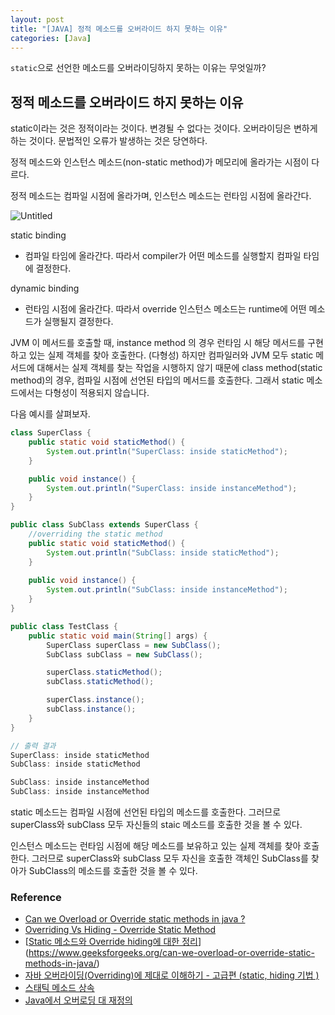 ```yaml
---
layout: post
title: "[JAVA] 정적 메소드를 오버라이드 하지 못하는 이유"
categories: [Java]
---
```


`static`으로 선언한 메소드를 오버라이딩하지 못하는 이유는 무엇일까?

## 정적 메소드를 오버라이드 하지 못하는 이유

static이라는 것은 정적이라는 것이다. 변경될 수 없다는 것이다. 오버라이딩은 변하게 하는 것이다. 문법적인 오류가 발생하는 것은 당연하다.

정적 메소드와 인스턴스 메소드(non-static method)가 메모리에 올라가는 시점이 다르다.

정적 메소드는 컴파일 시점에 올라가며, 인스턴스 메소드는 런타임 시점에 올라간다.

![Untitled](https://user-images.githubusercontent.com/56301069/102368813-9d67ca00-3ffe-11eb-8d3d-5d06a79d134c.png)

static binding

- 컴파일 타임에 올라간다. 따라서 compiler가 어떤 메소드를 실행할지 컴파일 타임에 결정한다.

dynamic binding

- 런타임 시점에 올라간다. 따라서 override 인스턴스 메소드는 runtime에 어떤 메소드가 실행될지 결정한다.

JVM 이 메서드를 호출할 때, instance method 의 경우 런타임 시 해당 메서드를 구현하고 있는 실제 객체를 찾아 호출한다. (다형성) 하지만 컴파일러와 JVM 모두 static 메서드에 대해서는 실제 객체를 찾는 작업을 시행하지 않기 때문에 class method(static method)의 경우, 컴파일 시점에 선언된 타입의 메서드를 호출한다. 그래서 static 메소드에서는 다형성이 적용되지 않습니다.

다음 예시를 살펴보자.

```java
class SuperClass {
	public static void staticMethod() {
		System.out.println("SuperClass: inside staticMethod");
	}

	public void instance() {
		System.out.println("SuperClass: inside instanceMethod");
	}
}

public class SubClass extends SuperClass {
    //overriding the static method
    public static void staticMethod() {
        System.out.println("SubClass: inside staticMethod");
    }
    
    public void instance() {
        System.out.println("SubClass: inside instanceMethod");
    }
}

public class TestClass {
    public static void main(String[] args) {
        SuperClass superClass = new SubClass();
        SubClass subClass = new SubClass();

        superClass.staticMethod();
        subClass.staticMethod();

        superClass.instance();
        subClass.instance();
    }
}

// 출력 결과
SuperClass: inside staticMethod
SubClass: inside staticMethod

SubClass: inside instanceMethod
SubClass: inside instanceMethod
```

static 메소드는 컴파일 시점에 선언된 타입의 메소드를 호출한다. 그러므로 superClass와 subClass 모두 자신들의 staic 메소드를 호출한 것을 볼 수 있다.

인스턴스 메소드는 런타임 시점에 해당 메소드를 보유하고 있는 실제 객체를 찾아 호출한다. 그러므로 superClass와 subClass 모두 자신을 호출한 객체인 SubClass를 찾아가 SubClass의 메소드를 호출한 것을 볼 수 있다.

### Reference

- [Can we Overload or Override static methods in java ?](https://www.geeksforgeeks.org/can-we-overload-or-override-static-methods-in-java/](https://www.geeksforgeeks.org/can-we-overload-or-override-static-methods-in-java/))
- [Overriding Vs Hiding - Override Static Method]([https://ohgyun.com/242](https://ohgyun.com/242))
- [[Static 메소드와 Override hiding에 대한 정리](https://wedul.site/457)](https://www.geeksforgeeks.org/can-we-overload-or-override-static-methods-in-java/)
- [자바 오버라이딩(Overriding)에 제대로 이해하기 - 고급편 (static, hiding 기법 )]([https://blog.naver.com/gngh0101/221206214829](https://blog.naver.com/gngh0101/221206214829))
- [스태틱 메소드 상속]([https://velog.io/@cchloe2311/Java-static-method-상속](https://velog.io/@cchloe2311/Java-static-method-%EC%83%81%EC%86%8D))
- [Java에서 오버로딩 대 재정의](https://www.scaler.com/topics/overloading-vs-overriding-in-java/)
